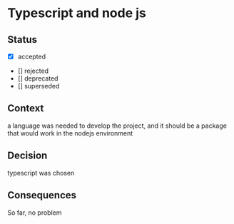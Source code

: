 # Typescript and node js

## Status

-   [X] accepted
-   [] rejected
-   [] deprecated
-   [] superseded


## Context

a language was needed to develop the project, and it should be a package that would work in the nodejs environment

## Decision

typescript was chosen

## Consequences

So far, no problem
